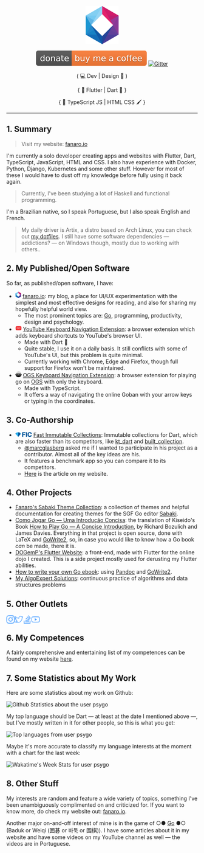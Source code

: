 <p align="center">
  <a href="https://fanaro.io"><img src="assets/logo.png" height="100px" alt="Logo" /></a>
</p>

<p align="center">
  <a href="https://www.buymeacoffee.com/psygo"><img src="assets/buy_me_a_coffee_shield.svg" alt="Buy Me A Coffee" /></a>
  <a href="https://gitter.im/fanaroio/community?utm_source=badge&utm_medium=badge&utm_campaign=pr-badge&utm_content=badge"><img src="https://badges.gitter.im/fanaroio/community.svg" alt="Gitter" /></a>
</p>

<p align="center">
  ( 💻 Dev | Design 🎨 ) 
</p>

<p align="center">
  { 💙 Flutter | Dart 🎯 }
</p>

<p align="center">
  { 💾 TypeScript JS | HTML CSS 🖌 }
</p>

---

## 1. Summary

> Visit my website: [fanaro.io][fanaro.io]

I'm currently a solo developer creating apps and websites with Flutter, Dart, TypeScript, JavaScript, HTML and CSS. I also have experience with Docker, Python, Django, Kubernetes and some other stuff. However for most of these I would have to dust off my knowledge before fully using it back again.

> Currently, I've been studying a lot of Haskell and functional programming.

I'm a Brazilian native, so I speak Portuguese, but I also speak English and French.

> My daily driver is Artix, a distro based on Arch Linux, you can check out [my dotfiles][dotfiles]. I still have some software dependencies &mdash; addictions? &mdash; on Windows though, mostly due to working with others..

[dotfiles]: https://github.com/psygo/dotfiles

## 2. My Published/Open Software

So far, as published/open software, I have:

- [<img alt="fanaro.io" width="15px" src="assets/logo.png"/>][fanaro.io] [fanaro.io][fanaro.io]: my blog, a place for UI/UX experimentation with the simplest and most effective designs for reading, and also for sharing my hopefully helpful world view.
  - The most prominent topics are: [Go][go_wikipedia], programming, productivity, design and psychology.
- [<img alt="YouTube Kbd Nav" width="16px" src="assets/youtube_kbd_nav.svg"/>][youtube_kbd_nav] [YouTube Keyboard Navigation Extension][youtube_kbd_nav]: a browser extension which adds keyboard shortcuts to YouTube's browser UI.
  - Made with Dart 🎯
  - Quite stable, I use it on a daily basis. It still conflicts with some of YouTube's UI, but this problem is quite minimal.
  - Currently working with Chrome, Edge and Firefox, though full support for Firefox won't be maintained.
- [<img alt="OGS Kbd Nav" width="16px" src="assets/ogs_kbd_nav.svg"/>][ogs_kbd_nav] [OGS Keyboard Navigation Extension][ogs_kbd_nav]: a browser extension for playing go on [OGS][ogs] with only the keyboard.
  - Made with TypeScript.
  - It offers a way of navigating the online Goban with your arrow keys or typing in the coordinates.

[ogs]: https://online-go.com
[ogs_kbd_nav]: https://github.com/FanaroEngineering/ogs_kbd_nav
[youtube_kbd_nav]: https://github.com/FanaroEngineering/youtube_kbd_nav

## 3. Co-Authorship

- [<img alt="Fast Immutable Collections" height="13px" src="assets/fic_logo.png"/>][fast_immutable_collections] [Fast Immutable Collections][fast_immutable_collections]: Immutable collections for Dart, which are also faster than its competitors, like [kt_dart][kt_dart] and [built_collection][built_collection].
  - [@marcglasberg][marcglasberg] asked me if I wanted to participate in his project as a contributor. Almost all of the key ideas are his.
  - It features a benchmark app so you can compare it to its competitors.
  - [Here][fanaro.io_fic] is the article on my website.

[built_collection]: https://github.com/google/built_collection.dart
[fanaro.io_fic]: https://fanaro.io/articles/fic/fic.html
[fast_immutable_collections]: https://github.com/marcglasberg/fast_immutable_collections
[kt_dart]: https://github.com/passsy/kt.dart
[marcglasberg]: https://github.com/marcglasberg

## 4. Other Projects

- [Fanaro's Sabaki Theme Collection][sabaki_themes]: a collection of themes and helpful documentation for creating themes for the SGF Go editor [Sabaki][sabaki].
- [Como Jogar Go &mdash; Uma Introdução Concisa](https://github.com/FanaroEngineering/traducao_como_jogar_go): the translation of Kiseido's Book [How to Play Go &mdash; A Concise Introduction](https://www.goodreads.com/book/show/35663792-how-to-play-go-a-concise-introduction?ac=1&from_search=true&qid=BPOysUtlJm&rank=1), by Richard Bozulich and James Davies. Everything in that project is open source, done with LaTeX and [GoWrite2](http://gowrite.net/GOWrite2_download.html), so, in case you would like to know how a Go book *can* be made, there it is.
- [DOGemP's Flutter Website](https://github.com/FanaroEngineering/dogemp): a front-end, made with Flutter for the online dojo I created. This is a side project mostly used for derusting my Flutter abilities.
- [How to write your own Go ebook](https://github.com/psygo/template_tsumego_ebook): using [Pandoc](https://pandoc.org/) and [GoWrite2](http://gowrite.net/GOWrite2_download.html).
- [My AlgoExpert Solutions](https://github.com/psygo/algoexpert): continuous practice of algorithms and data structures problems


[sabaki]: https://sabaki.yichuanshen.de/
[sabaki_themes]: https://github.com/FanaroEngineering/fanaro_sabaki_theme_collection

## 5. Other Outlets

[<img align="left" alt="Philippe Fanaro | Instagram" width="22px" src="assets/instagram.svg" />][instagram]
[<img align="left" alt="Philippe Fanaro | Twitter" width="22px" src="assets/twitter.svg" />][twitter]
[<img align="left" alt="Philippe Fanaro | LinkedIn" width="22px" src="assets/stackoverflow.svg" />][stackoverflow]
[<img align="left" alt="Philippe Fanaro | YouTube" width="22px" src="assets/youtube.svg" />][youtube]

<br>

[instagram]: https://www.instagram.com/fanaro009/
[fanaro.io]: https://fanaro.io/
[stackoverflow]: https://stackoverflow.com/users/4756173/philippe-fanaro?tab=profile
[twitter]: https://twitter.com/PFanaro
[youtube]: https://www.youtube.com/channel/UCuUK6AAtvo8cTFOJ3OOg9Mw?view_as=subscriber

## 6. My Competences

A fairly comprehensive and entertaining list of my competences can be found on my website [here](https://fanaro.io/pages/competences.html).

## 7. Some Statistics about My Work

Here are some statistics about my work on Github:

<img
  src="https://github-readme-stats.vercel.app/api?username=psygo&show_icons=true&theme=algolia"
  alt="Github Statistics about the user psygo"
/>

My top language should be Dart &mdash; at least at the date I mentioned above &mdash;, but I've mostly written in it for other people, so this is what you get:

<img
  src="https://github-readme-stats.vercel.app/api/top-langs/?username=psygo&theme=algolia&hide=jupyter%20notebook,html"
  alt="Top languages from user psygo"
/>

Maybe it's more accurate to classify my language interests at the moment with a chart for the last week:

<img
  src="https://github-readme-stats.vercel.app/api/wakatime?username=psygo&layout=compact&theme=algolia"
  alt="Wakatime's Week Stats for user psygo"
/>

## 8. Other Stuff

My interests are random and feature a wide variety of topics, something I've been unambiguously complimented on and criticized for. If you want to know more, do check my website out: [fanaro.io][fanaro.io].

Another major on-and-off interest of mine is in the game of ○● [Go][go_wikipedia] ●○ (Baduk or Weiqi (囲碁 or 바둑 or 围棋)). I have some articles about it in my website and have some videos on my YouTube channel as well &mdash; the videos are in Portuguese.

[go_wikipedia]: https://en.wikipedia.org/wiki/Go_(game)
